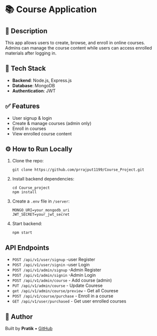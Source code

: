 <!DOCTYPE html>
<html lang="en">
<head>
  <meta charset="UTF-8" />
  <meta name="viewport" content="width=device-width, initial-scale=1.0"/>
</head>
<body>

  <h1>📚 Course Application</h1>

  <div class="section">
    <h2>📌 Description</h2>
    <p>This app allows users to create, browse, and enroll in online courses. Admins can manage the course content while users can access enrolled materials after logging in.</p>
  </div>

  <div class="section">
    <h2>🚀 Tech Stack</h2>
    <ul>
      <li><strong>Backend</strong>: Node.js, Express.js</li>
      <li><strong>Database</strong>: MongoDB</li>
      <li><strong>Authentication</strong>: JWT</li>
    </ul>
  </div>

  <div class="section">
    <h2>✅ Features</h2>
    <ul>
      <li>User signup & login</li>
      <li>Create & manage courses (admin only)</li>
      <li>Enroll in courses</li>
      <li>View enrolled course content</li>
    </ul>
  </div>

  <div class="section">
    <h2>⚙️ How to Run Locally</h2>
    <ol>
      <li>Clone the repo:
        <pre><code>git clone https://github.com/prrajput1199/Course_Project.git</code></pre>
      </li>
      <li>Install backend dependencies:
        <pre><code>cd Course_project
npm install</code></pre>
      </li>
      <li>Create a <code>.env</code> file in <code>/server</code>:
        <pre><code>MONGO_URI=your_mongodb_uri
JWT_SECRET=your_jwt_secret</code></pre>
      </li>
      <li>Start backend:
        <pre><code>npm start</code></pre>
      </li>
    </ol>
  </div>

  <div class="section">
    <h2>API Endpoints</h2>
    <ul>
      <li><code>POST /api/v1/user/signup</code> -user Register</li>
      <li><code>POST /api/v1/user/signin</code> -user Login</li>
      <li><code>POST /api/v1/admin/signup</code> -Admin Register</li>
      <li><code>POST /api/v1/admin/signin</code> -Admin Login</li>
      <li><code>POST /api/v1/admin/course</code> - Add course (admin)</li>
      <li><code>PUT /api/v1/admin/course</code> - Update Courese</li>
      <li><code>get /api/v1/admin/course/preview</code> - Get all Courese</li>
      <li><code>POST /api/v1/course/purchase</code> - Enroll in a course</li>
      <li><code>GET /api/v1/user/purchased</code> - Get user enrolled courses</li>
    </ul>
  </div>

  <div class="section">
    <h2>👤 Author</h2>
    <p>Built by <strong>Pratik</strong> • <a href="https://github.com/prrajput1199">GitHub</a></p>
  </div>

</body>
</html>
